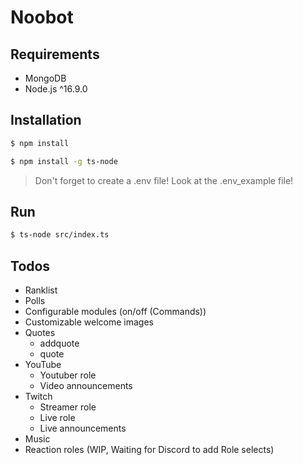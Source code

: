 # Noobot

## Requirements

-   MongoDB
-   Node.js ^16.9.0

## Installation

```bash
$ npm install
```

```bash
$ npm install -g ts-node
```

> Don't forget to create a .env file!
> Look at the .env_example file!

## Run

```bash
$ ts-node src/index.ts
```

## Todos

-   Ranklist
-   Polls
-   Configurable modules (on/off (Commands))
-   Customizable welcome images
-   Quotes
    -   addquote
    -   quote
-   YouTube
    -   Youtuber role
    -   Video announcements
-   Twitch
    -   Streamer role
    -   Live role
    -   Live announcements
-   Music
-   Reaction roles (WIP, Waiting for Discord to add Role selects)
